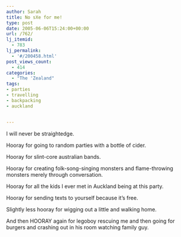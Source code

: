 ```yaml
---
author: Sarah
title: No sXe for me!
type: post
date: 2005-06-06T15:24:00+00:00
url: /762/
lj_itemid:
  - 783
lj_permalink:
  - '#/200458.html'
post_views_count:
  - 414
categories:
  - "The 'Zealand"
tags:
- parties
- travelling
- backpacking
- auckland


---
```

I will never be straightedge.
  
Hooray for going to random parties with a bottle of cider.
  
Hooray for slint-core australian bands.
  
Hooray for creating folk-song-singing monsters and flame-throwing monsters merely through conversation.
  
Hooray for all the kids I ever met in Auckland being at this party.
  
Hooray for sending texts to yourself because it&#8217;s free.

Slightly less hooray for wigging out a little and walking home.

And then HOORAY again for legoboy rescuing me and then going for burgers and crashing out in his room watching family guy.